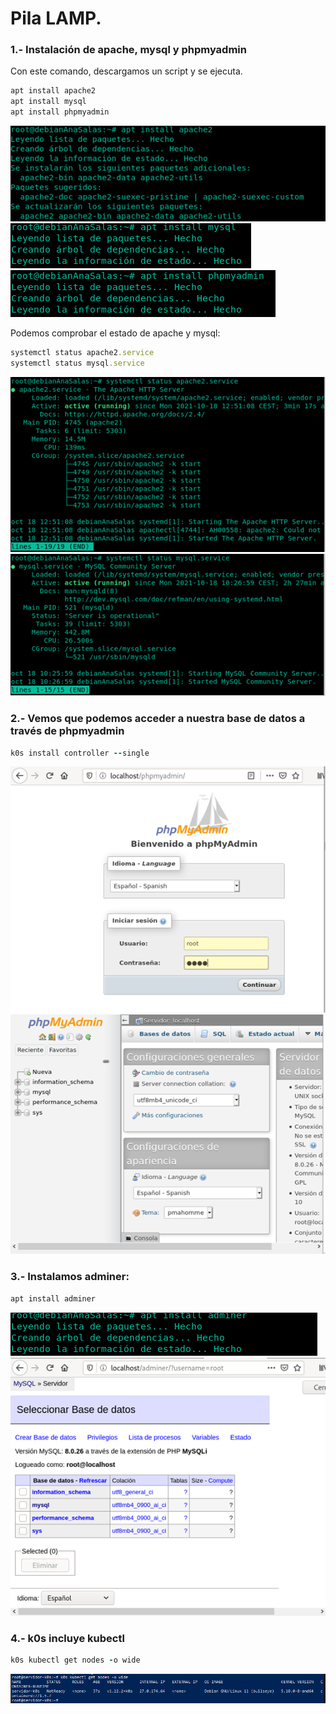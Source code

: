 # Pila LAMP.
### 1.- Instalación de apache, mysql y phpmyadmin
Con este comando, descargamos un script y se ejecuta.
``` ruby 
apt install apache2
apt install mysql
apt install phpmyadmin
```
![LAMP](https://github.com/anasalasro/ImplantacionAplicacionesWeb/blob/main/imagenesgit/Imagen1.png)  
![LAMP](https://github.com/anasalasro/ImplantacionAplicacionesWeb/blob/main/imagenesgit/Imagen2.png)  
![LAMP](https://github.com/anasalasro/ImplantacionAplicacionesWeb/blob/main/imagenesgit/Imagen3.png)  

Podemos comprobar el estado de apache y mysql:

``` ruby 
systemctl status apache2.service
systemctl status mysql.service
```
![LAMP](https://github.com/anasalasro/ImplantacionAplicacionesWeb/blob/main/imagenesgit/Imagen4.png)  
![LAMP](https://github.com/anasalasro/ImplantacionAplicacionesWeb/blob/main/imagenesgit/Imagen5.png)  
### 2.- Vemos que podemos acceder a nuestra base de datos a través de phpmyadmin
``` ruby 
k0s install controller --single
```

![LAMP](https://github.com/anasalasro/ImplantacionAplicacionesWeb/blob/main/imagenesgit/Imagen6.png)  
![LAMP](https://github.com/anasalasro/ImplantacionAplicacionesWeb/blob/main/imagenesgit/Imagen7.png) 

### 3.- Instalamos adminer:

``` ruby 
apt install adminer
```
![LAMP](https://github.com/anasalasro/ImplantacionAplicacionesWeb/blob/main/imagenesgit/Imagen8.png) 
![LAMP](https://github.com/anasalasro/ImplantacionAplicacionesWeb/blob/main/imagenesgit/Imagen9.png) 

### 4.- k0s incluye kubectl

``` ruby
k0s kubectl get nodes -o wide
```
![k0s](https://github.com/anasalasro/k0s/blob/main/imagenes/informacion.PNG)

